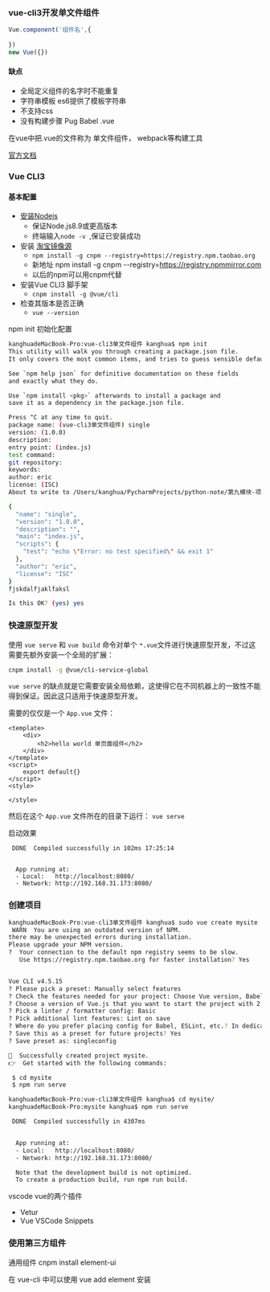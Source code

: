 ### vue-cli3开发单文件组件
```js
Vue.component('组件名',{
	
})
new Vue({})

```
#### 缺点
- 全局定义组件的名字时不能重复
- 字符串模板 es6提供了模板字符串
- 不支持css
- 没有构建步骤 Pug Babel  .vue

在vue中把.vue的文件称为 单文件组件， webpack等构建工具

[官方文档](https://cn.vuejs.org/v2/guide/single-file-components.html)

### Vue CLI3
#### 基本配置

- [安装Nodejs](https://nodejs.org/en/download/)
    - 保证Node.js8.9或更高版本
    - 终端输入`node -v `,保证已安装成功
- 安装 [淘宝镜像源](https://npmmirror.com/)
    - `npm install -g cnpm --registry=https://registry.npm.taobao.org`
    - 新地址 npm install -g cnpm --registry=https://registry.npmmirror.com
    - 以后的npm可以用cnpm代替
- 安装Vue CLI3 脚手架
    - `cnpm install -g @vue/cli`
- 检查其版本是否正确
    - `vue --version`

npm init 初始化配置
```bash
kanghuadeMacBook-Pro:vue-cli3单文件组件 kanghua$ npm init
This utility will walk you through creating a package.json file.
It only covers the most common items, and tries to guess sensible defaults.

See `npm help json` for definitive documentation on these fields
and exactly what they do.

Use `npm install <pkg>` afterwards to install a package and
save it as a dependency in the package.json file.

Press ^C at any time to quit.
package name: (vue-cli3单文件组件) single
version: (1.0.0) 
description: 
entry point: (index.js) 
test command: 
git repository: 
keywords: 
author: eric
license: (ISC) 
About to write to /Users/kanghua/PycharmProjects/python-note/第九模块-项目实战vue-路飞学城开发/2.VUE全家桶+商城实战开发/vue-cli3单文件组件/package.json:

{
  "name": "single",
  "version": "1.0.0",
  "description": "",
  "main": "index.js",
  "scripts": {
    "test": "echo \"Error: no test specified\" && exit 1"
  },
  "author": "eric",
  "license": "ISC"
}
fjskdalfjaklfaksl

Is this OK? (yes) yes
```

### 快速原型开发
使用 `vue serve` 和 `vue build` 命令对单个 `*.vue`文件进行快速原型开发，不过这需要先额外安装一个全局的扩展：
```bash
cnpm install -g @vue/cli-service-global 
```
`vue serve` 的缺点就是它需要安装全局依赖，这使得它在不同机器上的一致性不能得到保证。因此这只适用于快速原型开发。

需要的仅仅是一个 `App.vue` 文件：
```vue
<template>
	<div>
		<h2>hello world 单页面组件</h2>
	</div>
</template>
<script>
	export default{}
</script>
<style>
	
</style>

```
然后在这个 `App.vue` 文件所在的目录下运行：
`vue serve`

启动效果
```
 DONE  Compiled successfully in 102ms 17:25:14


  App running at:
  - Local:   http://localhost:8080/ 
  - Network: http://192.168.31.173:8080/
```

### 创建项目
```bash
kanghuadeMacBook-Pro:vue-cli3单文件组件 kanghua$ sudo vue create mysite
 WARN  You are using an outdated version of NPM.
there may be unexpected errors during installation.
Please upgrade your NPM version.
?  Your connection to the default npm registry seems to be slow.
   Use https://registry.npm.taobao.org for faster installation? Yes


Vue CLI v4.5.15
? Please pick a preset: Manually select features
? Check the features needed for your project: Choose Vue version, Babel, Linter
? Choose a version of Vue.js that you want to start the project with 2.x
? Pick a linter / formatter config: Basic
? Pick additional lint features: Lint on save
? Where do you prefer placing config for Babel, ESLint, etc.? In dedicated config files
? Save this as a preset for future projects? Yes
? Save preset as: singleconfig

🎉  Successfully created project mysite.
👉  Get started with the following commands:

 $ cd mysite
 $ npm run serve

kanghuadeMacBook-Pro:vue-cli3单文件组件 kanghua$ cd mysite/
kanghuadeMacBook-Pro:mysite kanghua$ npm run serve

 DONE  Compiled successfully in 4307ms                                                                                                                           17:42:32


  App running at:
  - Local:   http://localhost:8080/ 
  - Network: http://192.168.31.173:8080/

  Note that the development build is not optimized.
  To create a production build, run npm run build.
```

vscode vue的两个插件
- Vetur
- Vue VSCode Snippets



### 使用第三方组件
通用组件 cnpm install element-ui 

在 vue-cli 中可以使用 vue add element 安装 



